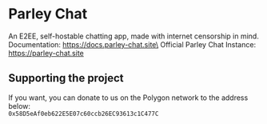 # Parley Chat

An E2EE, self-hostable chatting app, made with internet censorship in mind.\
Documentation: https://docs.parley-chat.site\
Official Parley Chat Instance: https://parley-chat.site

## Supporting the project
If you want, you can donate to us on the Polygon network to the address below:\
`0x58D5eAf0eb622E5E07c60ccb26EC93613c1C477C`
